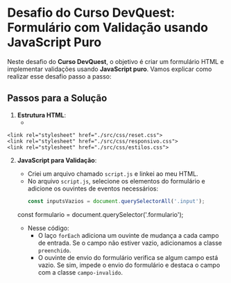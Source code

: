 # Desafio do Curso DevQuest: Formulário com Validação usando JavaScript Puro

Neste desafio do **Curso DevQuest**, o objetivo é criar um formulário HTML e implementar validações usando **JavaScript puro**. Vamos explicar como realizar esse desafio passo a passo:

## Passos para a Solução

1. **Estrutura HTML**:
   - <!DOCTYPE html>
<html lang="en">

<head>
    <meta charset="UTF-8">
    <meta name="viewport" content="width=device-width, initial-scale=1.0">
    <title>Quest - Formulario com validação</title>

    <link rel="stylesheet" href="./src/css/reset.css">
    <link rel="stylesheet" href="./src/css/responsivo.css">
    <link rel="stylesheet" href="./src/css/estilos.css">
</head>

2. **JavaScript para Validação**:
   - Criei um arquivo chamado `script.js` e linkei ao meu HTML.
   - No arquivo `script.js`, selecione os elementos do formulário e adicione os ouvintes de eventos necessários:
     ```javascript
     const inputsVazios = document.querySelectorAll('.input');

    const formulario = document.querySelector('.formulario');

    
   - Nesse código:
     - O laço `forEach` adiciona um ouvinte de mudança a cada campo de entrada. Se o campo não estiver vazio, adicionamos a classe `preenchido`.
     - O ouvinte de envio do formulário verifica se algum campo está vazio. Se sim, impede o envio do formulário e destaca o campo com a classe `campo-invalido`.
